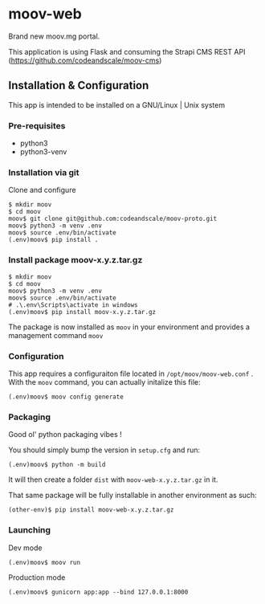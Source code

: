 # moov-web

Brand new moov.mg portal.

This application is using Flask and consuming the Strapi CMS REST API (https://github.com/codeandscale/moov-cms)

## Installation & Configuration

This app is intended to be installed on a GNU/Linux | Unix system

### Pre-requisites

* python3
* python3-venv

### Installation via git

Clone and configure

```
$ mkdir moov
$ cd moov
moov$ git clone git@github.com:codeandscale/moov-proto.git
moov$ python3 -m venv .env
moov$ source .env/bin/activate
(.env)moov$ pip install .
```

### Install package moov-x.y.z.tar.gz

```
$ mkdir moov
$ cd moov
moov$ python3 -m venv .env
moov$ source .env/bin/activate
# .\.env\Scripts\activate in windows
(.env)moov$ pip install moov-x.y.z.tar.gz
```

The package is now installed as `moov` in your environment and provides a management command `moov`

### Configuration

This app requires a configuraiton file located in `/opt/moov/moov-web.conf` .
With the `moov` command, you can actually initalize this file:

```
(.env)moov$ moov config generate
```
### Packaging

Good ol' python packaging vibes !

You should simply bump the version in `setup.cfg` and run:

```
(.env)moov$ python -m build
```

It will then create a folder `dist` with `moov-web-x.y.z.tar.gz` in it.

That same package will be fully installable in another environment as such:

```
(other-env)$ pip install moov-web-x.y.z.tar.gz
```

### Launching

Dev mode

```
(.env)moov$ moov run
```

Production mode

```
(.env)moov$ gunicorn app:app --bind 127.0.0.1:8000
```
